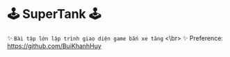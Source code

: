 # 🕹 SuperTank 🕹
✨ ```Bài tập lớn lập trình giao diện game bắn xe tăng```
<\br> ✨ Preference:  https://github.com/BuiKhanhHuy
